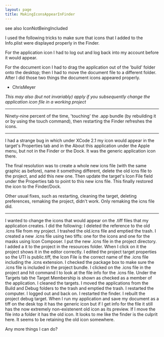 ```yaml
---
layout: page
title: MakingIconsAppearInFinder
---
```






see also IconNotBeingIncluded

I used the following tricks to make sure that icons that I added to the Info.plist were displayed properly in the Finder.

For the application icon I had to log out and log back into my account before it would appear.

For the document icon I had to drag the application out of the 'build' folder onto the desktop; then I had to move the document file to a different folder. After I did those two things the document icons appeared properly.

- ChrisMeyer

*This may also (but not invariably) apply if you subsequently change the application icon file in a working project*

----

Ninety-nine percent of the time, 'touching' the .app bundle (by rebuilding it or by using the     touch command), then restarting the Finder refreshes the icons.

----

I had a strange bug in which under XCode 2.1 my icon would appear in the target's Properties tab and in the About this application under the Apple menu, but not in the Finder or the Dock. It was the generic application icon there.

The final resolution was to create a whole new icns file (with the same graphic as before), name it something different, delete the old icns file to the project, and add this new one. Then update the target's Icon File field under the Properties tab to point to this new icns file. This finally restored the icon to the Finder/Dock.

Other usual fixes, such as restarting, cleaning the target, deleting preferences, remaking the project, didn't work. Only remaking the icns file did.

----

I wanted to change the icons that would appear on the .tiff files that my application creates.  I did the following: I deleted the reference to the old .icns file from my project. I trashed the old.icns file and emptied the trash. I created a new .icns file using two tiffs: one for the icons and one for the masks using Icon Composer. I put the new .icns file in the project directory. I added a it to the project in the resources folder. When I click on it the project shows it in the editor correctly. I edited the project target properties so the UTI is public.tiff, the Icon File is the correct name of the .icns file including the .icns extension. I checked the package box to make sure the .icns file is included in the project bundle. I clicked on the .icns file in the project and hit command I to look at the file info for the .icns file. Under the Targets tab the Target Membership is shown as checked as a member of the application. I cleaned the targets. I moved the applications from the Build and Debug folders to the trash and emptied the trash. I restarted the computer. I logged out and back on. I restarted the finder. I rebuilt the project debug target. When I run my application and save my document as a tiff on the desk top it has the generic icon but if I get info for the file it still has the now extremely non-existenent old icon as its preview. If I move the file into a folder it has the old icon. It looks to me like the finder is the culprit here. It seems to be retaining the old icon somewhere.

Any more things I can do?

